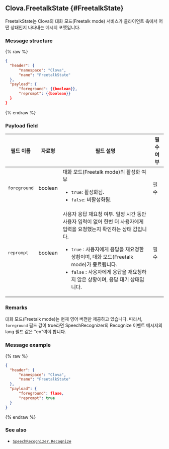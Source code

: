 ## Clova.FreetalkState {#FreetalkState}
FreetalkState는 Clova의 대화 모드(Freetalk mode) 서비스가 클라이언트 측에서 어떤 상태인지 나타내는 메시지 포맷입니다.

### Message structure
{% raw %}
```json
{
  "header": {
      "namespace": "Clova",
      "name": "FreetalkState"
  },
  "payload": {
      "foreground": {{boolean}},
      "reprompt": {{boolean}}
  }
}
```
{% endraw %}

### Payload field

| 필드 이름       | 자료형    | 필드 설명                     | 필수 여부 |
|---------------|---------|-----------------------------|---------|
| `foreground`    | boolean | 대화 모드(Freetalk mode)의 활성화 여부 <ul><li><code>true</code>: 활성화됨.</li><li><code>false</code>: 비활성화됨.</li></ul>  | 필수 |
| `reprompt`      | boolean | 사용자 응답 재요청 여부. 일정 시간 동안 사용자 입력이 없어 한번 더 사용자에게 입력을 요청했는지 확인하는 상태 값입니다. <ul><li><code>true</code> : 사용자에게 응답을 재요청한 상황이며, 대화 모드(Freetalk mode)가 종료됩니다.</li><li><code>false</code> : 사용자에게 응답을 재요청하지 않은 상황이며, 응답 대기 상태입니다.</li></ul> | 필수 |

### Remarks
대화 모드(Freetalk mode)는 현재 영어 버전만 제공하고 있습니다. 따라서, `foreground` 필드 값이 true라면 SpeechRecognizer의 Recognize 이벤트 메시지의 lang 필드 값은 "en"여야 합니다.

### Message example
{% raw %}
```json
{
  "header": {
      "namespace": "Clova",
      "name": "FreetalkState"
  },
  "payload": {
      "foreground": flase,
      "reprompt": true
  }
}
```
{% endraw %}

### See also
* [`SpeechRecognizer.Recognize`](/CIC/References/APIs/SpeechRecognizer.md#Recognize)
